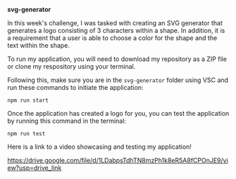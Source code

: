 **svg-generator**

In this week's challenge, I was tasked with creating an SVG generator that generates a logo consisting of 3 characters within a shape. In addition, it is a requirement that a user is able to choose a color for the shape and the text within the shape.

To run my application, you will need to download my repository as a ZIP file or clone my respository using your terminal.

Following this, make sure you are in the `svg-generator` folder using VSC and run these commands to initiate the application:

    npm run start

Once the application has created a logo for you, you can test the application  by running this command in the terminal:

    npm run test

Here is a link to a video showcasing and testing my application!

https://drive.google.com/file/d/1LDabpsTdhTN8mzPh1k8eR5A8fCPOnJE9/view?usp=drive_link